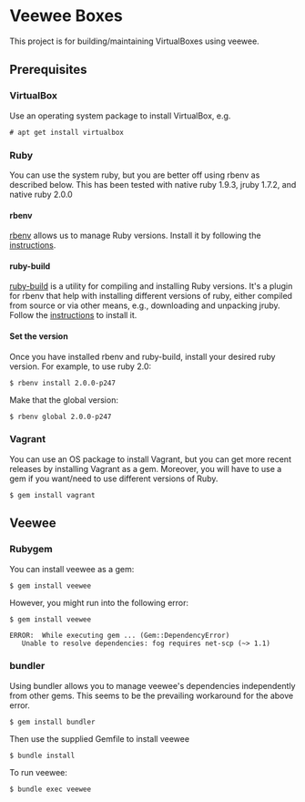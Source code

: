 # Veewee Boxes
This project is for building/maintaining VirtualBoxes using veewee.

## Prerequisites

### VirtualBox
Use an operating system package to install VirtualBox, e.g.

    # apt get install virtualbox
    

### Ruby
You can use the system ruby, but you are better off using rbenv as described 
below. This has been tested with native ruby 1.9.3, jruby 1.7.2, and native 
ruby 2.0.0

#### rbenv
[rbenv](https://github.com/sstephenson/rbenv) allows us to manage Ruby 
versions. Install it by following the 
[instructions](https://github.com/sstephenson/rbenv#installation).

#### ruby-build
[ruby-build](https://github.com/sstephenson/ruby-build) is a utility for 
compiling and installing Ruby versions.  It's a plugin for rbenv that help with
installing different versions of ruby, either compiled from source or via other
means, e.g., downloading and unpacking jruby.  Follow the 
[instructions](https://github.com/sstephenson/ruby-build#installation) to 
install it.

#### Set the version
Once you have installed rbenv and ruby-build, install your desired ruby version.
For example, to use ruby 2.0:

    $ rbenv install 2.0.0-p247
    
Make that the global version:

    $ rbenv global 2.0.0-p247

### Vagrant

You can use an OS package to install Vagrant, but you can get more recent 
releases by installing Vagrant as a gem. Moreover, you will have to use a gem if
you want/need to use different versions of Ruby.

    $ gem install vagrant
    

## Veewee

### Rubygem

You can install veewee as a gem:

    $ gem install veewee
    
However, you might run into the following error:

    $ gem install veewee
 
    ERROR:  While executing gem ... (Gem::DependencyError)
       Unable to resolve dependencies: fog requires net-scp (~> 1.1)


### bundler
Using bundler allows you to manage veewee's dependencies independently from 
other gems. This seems to be the prevailing workaround for the above error.

    $ gem install bundler
    
Then use the supplied Gemfile to install veewee

    $ bundle install
    
To run veewee:

    $ bundle exec veewee


